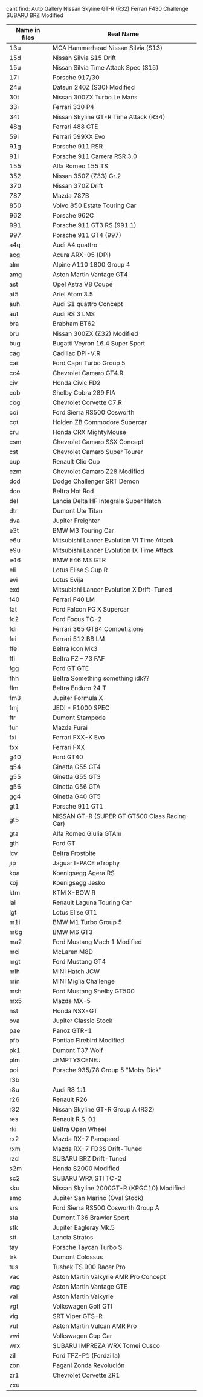 cant find:
Auto Gallery Nissan Skyline GT-R (R32) 
Ferrari F430 Challenge
SUBARU BRZ Modified

| Name in files | Real Name    |
| ------------- | ------------- |
| 13u |  MCA Hammerhead Nissan Silvia (S13)  |
| 15d |  Nissan Silvia S15 Drift  |
| 15u |  Nissan Silvia Time Attack Spec (S15)   |
| 17i |  Porsche 917/30  |
| 24u |  Datsun 240Z (S30) Modified  |
| 30t |  Nissan 300ZX Turbo Le Mans  |
| 33i |  Ferrari 330 P4  |
| 34t |  Nissan Skyline GT-R Time Attack (R34)  |
| 48g |  Ferrari 488 GTE  |
| 59i |  Ferrari 599XX Evo  |
| 91g |  Porsche 911 RSR  |
| 91i |  Porsche 911 Carrera RSR 3.0  |
| 155 |  Alfa Romeo 155 TS  |
| 352 |  Nissan 350Z (Z33) Gr.2  |
| 370 |  Nissan 370Z Drift  |
| 787 |  Mazda 787B  |
| 850 |  Volvo 850 Estate Touring Car  |
| 962 |  Porsche 962C  |
| 991 |  Porsche 911 GT3 RS (991.1)  |
| 997 |  Porsche 911 GT4 (997)  |
| a4q |  Audi A4 quattro  |
| acg |  Acura ARX-05 (DPi)  |
| alm |  Alpine A110 1800 Group 4  |
| amg |  Aston Martin Vantage GT4  |
| ast |  Opel Astra V8 Coupé  |
| at5 |  Ariel Atom 3.5  |
| auh |  Audi S1 quattro Concept  |
| aut |  Audi RS 3 LMS  |
| bra |  Brabham BT62  |
| bru |  Nissan 300ZX (Z32) Modified  |
| bug |  Bugatti Veyron 16.4 Super Sport  |
| cag |  Cadillac DPi-V.R  |
| cai |  Ford Capri Turbo Group 5  |
| cc4 |  Chevrolet Camaro GT4.R  |
| civ |  Honda Civic FD2  |
| cob |  Shelby Cobra 289 FIA  |
| cog |  Chevrolet Corvette C7.R  |
| coi |  Ford Sierra RS500 Cosworth  |
| cot |  Holden ZB Commodore Supercar  |
| cru |  Honda CRX MightyMouse  |
| csm |  Chevrolet Camaro SSX Concept  |
| cst |  Chevrolet Camaro Super Tourer  |
| cup |  Renault Clio Cup  |
| czm |  Chevrolet Camaro Z28 Modified  |
| dcd |  Dodge Challenger SRT Demon  |
| dco |  Beltra Hot Rod  |
| del |  Lancia Delta HF Integrale Super Hatch  |
| dtr |  Dumont Ute Titan  |
| dva |  Jupiter Freighter  |
| e3t |  BMW M3 Touring Car  |
| e6u |  Mitsubishi Lancer Evolution VI Time Attack  |
| e9u |  Mitsubishi Lancer Evolution IX Time Attack  |
| e46 |  BMW E46 M3 GTR  |
| eli |  Lotus Elise S Cup R  |
| evi |  Lotus Evija  |
| exd |  Mitsubishi Lancer Evolution X Drift-Tuned  |
| f40 |  Ferrari F40 LM  |
| fat |  Ford Falcon FG X Supercar  |
| fc2 |  Ford Focus TC-2  |
| fdi |  Ferrari 365 GTB4 Competizione  |
| fei |  Ferrari 512 BB LM  |
| ffe |  Beltra Icon Mk3  |
| ffi |  Beltra FZ – 73 FAF  |
| fgg |  Ford GT GTE  |
| fhh |  Beltra Something something idk??  |
| flm |  Beltra Enduro 24 T  |
| fm3 |  Jupiter Formula X  |
| fmj |  JEDI - F1000 SPEC  |
| ftr |  Dumont Stampede  |
| fur |  Mazda Furai  |
| fxi |  Ferrari FXX-K Evo  |
| fxx |  Ferrari FXX  |
| g40 |  Ford GT40  |
| g54 |  Ginetta G55 GT4  |
| g55 |  Ginetta G55 GT3  |
| g56 |  Ginetta G56 GTA  |
| gg4 |  Ginetta G40 GT5  |
| gt1 |  Porsche 911 GT1  |
| gt5 |  NISSAN GT-R (SUPER GT GT500 Class Racing Car)  |
| gta |  Alfa Romeo Giulia GTAm  |
| gth |  Ford GT  |
| icv |  Beltra Frostbite  |
| jip |  Jaguar I-PACE eTrophy  |
| koa |  Koenigsegg Agera RS  |
| koj |  Koenigsegg Jesko  |
| ktm |  KTM X-BOW R  |
| lai |  Renault Laguna Touring Car  |
| lgt |  Lotus Elise GT1  |
| m1i |  BMW M1 Turbo Group 5  |
| m6g |  BMW M6 GT3  |
| ma2 |  Ford Mustang Mach 1 Modified  |
| mci |  McLaren M8D  |
| mgt |  Ford Mustang GT4  |
| mih |  MINI Hatch JCW  |
| min |  MINI Miglia Challenge  |
| msh |  Ford Mustang Shelby GT500  |
| mx5 |  Mazda MX-5  |
| nst |  Honda NSX-GT  |
| ova |  Jupiter Classic Stock  |
| pae |  Panoz GTR-1  |
| pfb |  Pontiac Firebird Modified  |
| pk1 |  Dumont T37 Wolf  |
| plm |  ::EMPTYSCENE::  |
| poi |  Porsche 935/78 Group 5 "Moby Dick"  |
| r3b |    |
| r8u |  Audi R8 1:1  |
| r26 |  Renault R26  |
| r32 |  Nissan Skyline GT-R Group A (R32)  |
| res |  Renault R.S. 01   |
| rki |  Beltra Open Wheel  |
| rx2 |  Mazda RX-7 Panspeed  |
| rxm |  Mazda RX-7 FD3S Drift-Tuned  |
| rzd |  SUBARU BRZ Drift-Tuned  |
| s2m |  Honda S2000 Modified  |
| sc2 |  SUBARU WRX STI TC-2  |
| sku |  Nissan Skyline 2000GT-R (KPGC10) Modified  |
| smo |  Jupiter San Marino (Oval Stock)  |
| srs |  Ford Sierra RS500 Cosworth Group A  |
| sta |  Dumont T36 Brawler Sport  |
| stk |  Jupiter Eagleray Mk.5  |
| stt |  Lancia Stratos  |
| tay |  Porsche Taycan Turbo S  |
| trk |  Dumont Colossus  |
| tus |  Tushek TS 900 Racer Pro  |
| vac |  Aston Martin Valkyrie AMR Pro Concept  |
| vag |  Aston Martin Vantage GTE  |
| val |  Aston Martin Valkyrie  |
| vgt |  Volkswagen Golf GTI  |
| vig |  SRT Viper GTS-R  |
| vul |  Aston Martin Vulcan AMR Pro  |
| vwi |  Volkswagen Cup Car  |
| wrx |  SUBARU IMPREZA WRX Tomei Cusco  |
| zil |  Ford TFZ-P1 (Fordzilla)  |
| zon |  Pagani Zonda Revolución  |
| zr1 |  Chevrolet Corvette ZR1  |
| zxu |    |
